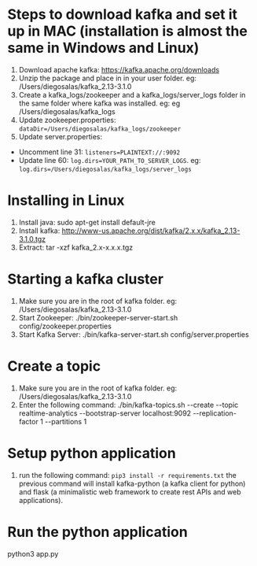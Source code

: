 # Steps to download kafka and set it up in MAC (installation is almost the same in Windows and Linux)
1. Download apache kafka: https://kafka.apache.org/downloads
2. Unzip the package and place in in your user folder. eg: /Users/diegosalas/kafka_2.13-3.1.0
3. Create a kafka_logs/zookeeper and a kafka_logs/server_logs folder in the same folder where kafka was installed. eg: eg /Users/diegosalas/kafka_logs
4. Update zookeeper.properties:
`dataDir=/Users/diegosalas/kafka_logs/zookeeper`
5. Update server.properties:
- Uncomment line 31: `listeners=PLAINTEXT://:9092`
- Update line 60: `log.dirs=YOUR_PATH_TO_SERVER_LOGS`. eg: `log.dirs=/Users/diegosalas/kafka_logs/server_logs`

# Installing in Linux
1. Install java: sudo apt-get install default-jre
2. Install kafka: http://www-us.apache.org/dist/kafka/2.x.x/kafka_2.13-3.1.0.tgz
3. Extract: tar -xzf kafka_2.x-x.x.x.tgz

# Starting a kafka cluster
1. Make sure you are in the root of kafka folder. eg: /Users/diegosalas/kafka_2.13-3.1.0
2. Start Zookeeper: ./bin/zookeeper-server-start.sh config/zookeeper.properties
3. Start Kafka Server: ./bin/kafka-server-start.sh config/server.properties

# Create a topic
1. Make sure you are in the root of kafka folder. eg: /Users/diegosalas/kafka_2.13-3.1.0
2. Enter the following command: ./bin/kafka-topics.sh --create --topic realtime-analytics --bootstrap-server localhost:9092 --replication-factor 1 --partitions 1

# Setup python application
1. run the following command: `pip3 install -r requirements.txt`
the previous command will install kafka-python (a kafka client for python) and flask (a minimalistic web framework to create rest APIs and web applications).

# Run the python application
python3 app.py

